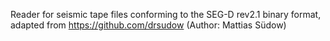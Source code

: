 Reader for seismic tape files conforming to the SEG-D rev2.1 binary format, adapted from https://github.com/drsudow (Author: Mattias Südow)
